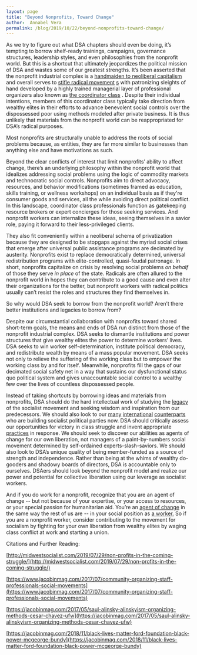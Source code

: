 ```yaml
---
layout: page
title: "Beyond Nonprofits, Toward Change"
author:  Annabel Vera
permalink: /blog/2019/10/22/beyond-nonprofits-toward-change/
---
```


As we try to figure out what DSA chapters should even be doing, it’s tempting to borrow shelf-ready trainings, campaigns, governance structures, leadership styles, and even philosophies from the nonprofit world. But this is a shortcut that ultimately jeopardizes the political mission of DSA and wastes some of our greatest strengths. It’s been asserted that the nonprofit industrial complex is a [handmaiden to neoliberal capitalism](https://truthout.org/articles/beyond-the-non-profit-industrial-complex/) and overall serves to [stifle radical movement](https://jacobinmag.com/2018/11/black-lives-matter-ford-foundation-black-power-mcgeorge-bundy) [s](https://truthout.org/articles/beyond-the-non-profit-industrial-complex/) with patronizing sleights of hand developed by a highly trained managerial layer of professional organizers also known as [the coordinator class](https://www.jacobinmag.com/2017/07/community-organizing-staff-professionals-social-movements) . Despite their individual intentions, members of this coordinator class typically take direction from wealthy elites in their efforts to advance benevolent social controls over the dispossessed poor using methods modeled after private business. It is thus unlikely that materials from the nonprofit world can be reappropriated for DSA’s radical purposes.

Most nonprofits are structurally unable to address the roots of social problems because, as entities, they are far more similar to businesses than anything else and have motivations as such.

Beyond the clear conflicts of interest that limit nonprofits’ ability to affect change, there’s an underlying philosophy within the nonprofit world that idealizes addressing social problems using the logic of commodity markets and technocratic social controls. Nonprofits aim to direct advocacy, resources, and behavior modifications (sometimes framed as education, skills training, or wellness workshops) on an individual basis as if they're consumer goods and services, all the while avoiding direct political conflict. In this landscape, coordinator class professionals function as gatekeeping resource brokers or expert concierges for those seeking services. And nonprofit workers can internalize these ideas, seeing themselves in a savior role, paying it forward to their less-privileged clients.

They also fit conveniently within a neoliberal schema of privatization because they are designed to be stopgaps against the myriad social crises that emerge after universal public assistance programs are decimated by austerity. Nonprofits exist to replace democratically determined, universal redistribution programs with elite-controlled, quasi-feudal patronage. In short, nonprofits capitalize on crisis by resolving social problems *on behalf* of those they serve *in place* of the state. Radicals are often allured to the nonprofit world in hopes they can contribute to a good cause and even alter their organizations for the better, but nonprofit workers with radical politics usually can’t resist the roles and structures they find themselves in.

So why would DSA seek to borrow from the nonprofit world? Aren’t there better institutions and legacies to borrow from?

Despite our circumstantial collaboration with nonprofits toward shared short-term goals, the means and ends of DSA run distinct from those of the nonprofit industrial complex. DSA seeks to dismantle institutions and power structures that give wealthy elites the power to determine workers’ lives. DSA seeks to win worker self-determination, institute political democracy, and redistribute wealth by means of a mass popular movement. DSA seeks not only to relieve the suffering of the working class but to empower the working class by and for itself. Meanwhile, nonprofits fill the gaps of our decimated social safety net in a way that sustains our dysfunctional status quo political system and gives unaccountable social control to a wealthy few over the lives of countless dispossessed people.

Instead of taking shortcuts by borrowing ideas and materials from nonprofits, DSA should do the hard intellectual work of studying the [legacy](https://www.marxists.org/archive/johnstone/1967/xx/me-party.htm) of the socialist movement and seeking wisdom and inspiration from our predecessors. We should also look to our [many](http://socialistworker.org/2018/06/06/why-the-conservatives-fell-in-spain) [international](https://jacobinmag.com/2019/10/portugal-elections-geringonca-left-bloc-socialist-party) [counterparts](https://jacobinmag.com/2019/05/ptb-belgium-european-parliament-workers-party) who are building socialist political parties now. DSA should critically assess our opportunities for victory in class struggle and invent appropriate [practices](https://www.jacobinmag.com/2016/11/bernie-sanders-democratic-labor-party-ackerman/) in response. We should seek to discover our abilities as agents of change for our own liberation, not managers of a paint-by-numbers social movement determined by self-ordained experts-slash-saviors. We should also look to DSA’s unique quality of being member-funded as a source of strength and independence. Rather than being at the whims of wealthy do-gooders and shadowy boards of directors, DSA is accountable only to ourselves. DSAers should look beyond the nonprofit model and realize our power and potential for collective liberation using our leverage as socialist workers.

And if you do work for a nonprofit, recognize that you are an agent of change -- but not because of your expertise, or your access to resources, or your special passion for humanitarian aid. You’re an [agent of change](https://www.jacobinmag.com/2017/03/abcs-socialism-working-class-workers-capitalism-power-vivek-chibber/) in the same way the rest of us are -- in your social position as [a worker.](https://socialistworker.org/2012/09/14/why-the-working-class) So if you are a nonprofit worker, consider contributing to the movement for socialism by fighting for your own liberation from wealthy elites by waging class conflict at work and starting a union.



Citations and Further Reading:

[http://midwestsocialist.com/2019/07/29/non-profits-in-the-coming-struggle/](http://midwestsocialist.com/2019/07/29/non-profits-in-the-coming-struggle/)

[https://www.jacobinmag.com/2017/07/community-organizing-staff-professionals-social-movements](https://www.jacobinmag.com/2017/07/community-organizing-staff-professionals-social-movements)

[https://jacobinmag.com/2017/05/saul-alinsky-alinskyism-organizing-methods-cesar-chavez-ufw](https://jacobinmag.com/2017/05/saul-alinsky-alinskyism-organizing-methods-cesar-chavez-ufw)

[https://jacobinmag.com/2018/11/black-lives-matter-ford-foundation-black-power-mcgeorge-bundy](https://jacobinmag.com/2018/11/black-lives-matter-ford-foundation-black-power-mcgeorge-bundy)
